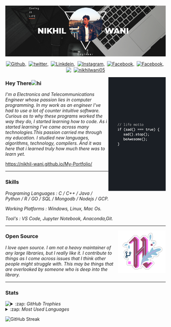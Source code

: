 <p>
  <img align='center' src="https://github.com/Nikhil-Wani/Nikhil-Wani/blob/main/nik%20banner%20cr.png?raw=true">
</p>
<p align='center'>
<a href="https://github.com/Nikhil-Wani">
  <img align="center" alt="Github" width="22px" src="https://cdn.jsdelivr.net/npm/simple-icons@v3/icons/github.svg" />
</a>&nbsp;
<a href="https://twitter.com/nikhil_wani05">
  <img align="center" alt="twitter" width="22px" src="https://www.flaticon.com/svg/static/icons/svg/174/174876.svg" />
</a>&nbsp;
<a href="https://www.linkedin.com/in/nikhil-wani-ba2360137/">
  <img align="center" alt="Linkdein" width="22px" src="https://www.flaticon.com/svg/static/icons/svg/174/174857.svg" />
</a>&nbsp;
<a href="https://www.instagram.com/nikhil_wani_005/">
  <img align="center" alt="Instagram" width="22px" src="https://www.flaticon.com/svg/static/icons/svg/174/174855.svg" />
</a>&nbsp;
<a href="https://www.facebook.com/nikhil.wani.735">
  <img align="center" alt="Facebook" width="22px" src="https://www.flaticon.com/svg/static/icons/svg/220/220200.svg" />
</a>&nbsp;
<a href="https://stackoverflow.com/users/10757806/nikhil-wani?tab=profile">
   <img align="center" alt="Facebook" width="22px"  src='https://image.flaticon.com/icons/png/512/2111/2111628.png' />
</a>&nbsp;
<a href="https://dev.to/nikhilwani"><img align="center" width="22px" src="https://raw.githubusercontent.com/WaylonWalker/WaylonWalker/main/icon/dev.png" /></a>&nbsp;
<a href="https://kaggle.com/nikhilwani05" target="blank"><img align="center" src="https://storage.scolary.com/storage/file/public/71b68248-ba0a-4b26-b15f-0c77cdf341cd.svg" alt="nikhilwani05" height="30" width="22px" /></a>
</p>



  <p>
  <img width="180" align='right' src="https://github.com/Nikhil-Wani/Nikhil-Wani/blob/main/img.png?raw=true">
</p>


### Hey There<img src="https://user-images.githubusercontent.com/1303154/88677602-1635ba80-d120-11ea-84d8-d263ba5fc3c0.gif" width="28px" alt="hi">
<i> I'm a Electronics and Telecommunications Engineer whose passion lies in computer programming. In my work as an engineer I've had to use a lot of counter intuitive software. Curious as to why these programs worked the way they do, I started learning how to code. As i started learning I've came across many technologies.This passion carried me through my education. I studied new languages, algorithms, technology, compilers. And it was here that i learned truly how much there was to learn yet.</i>

https://nikhil-wani.github.io/My-Portfolio/


---

### Skills

<i>Programing Languages : C / C++ / Java / Python / R / GO / SQL / Mongodb / Nodejs / GCP.</i>

<i>Working Platforms : Windows, Linux, Mac Os.</i>

<i>Tool's : VS Code, Jupyter Notebook, Anaconda,Git.</i>

---
 <p><img width="150" align='right' src="https://github.com/Nikhil-Wani/Nikhil-Wani/blob/main/hacktoberfest.png?raw=true"></p>
 
### Open Source 

<i> I love open source. I am not a heavy maintainer of any large libraries, but I really like it. I contribute to things as I come across issues that I think other people might struggle with. This may be things that are overlooked by someone who is deep into the library.</i>

---

### Stats

<img align="left" src="https://github-readme-stats.vercel.app/api?username=Nikhil-Wani&count_private=true&hide_border=false&show_icons=true&theme=dark" />



<details>
  <summary>:zap: <i>GitHub Trophies</i></summary>
<p align="left"> <a href="https://github.com/ryo-ma/github-profile-trophy"><img src="https://github-profile-trophy.vercel.app/?username=nikhil-wani" alt="nikhil-wani" /></a> </p>
</details>
<details>
  <summary>:zap: <i>Most Used Languages</i></summary>
<p><img align="left" src="https://github-readme-stats.vercel.app/api/top-langs?username=nikhil-wani&show_icons=true&locale=en&layout=compact" alt="nikhil-wani" /></p>
</details>

![GitHub Streak](https://github-readme-streak-stats.herokuapp.com/?user=Nikhil-Wani&theme=tokyonight)
